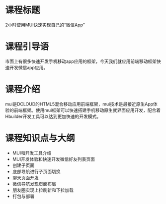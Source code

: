 # 课程标题

 2小时使用MUI快速实现自己的“微信App”

# 课程引导语

市面上有很多快速开发手机移动app应用的框架，今天我们就应用前端移动框架快速开发微信app应用。

# 课程介绍

mui是DCLOUD的HTML5混合移动应用前端框架，mui技术是最接近原生App体验的前端框架。使用mui框架可以快速搭建手机移动原生就界面应用开发，配合着Hbuilder开发工具可以达到更加快速的开发模式。

# 课程知识点与大纲

- MUI和开发工具介绍
- MUI开发体验和快速开发微信好友列表页面
- 创建子页面 
- 底部导航进行子页面切换
- 聊天页面开发
- 微信导航发现页面布局
- 朋友圈实现上拉刷新和下拉加载
- 打包与部署